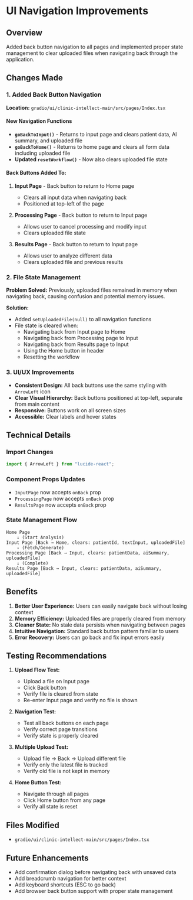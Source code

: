 # UI Navigation Improvements

## Overview
Added back button navigation to all pages and implemented proper state management to clear uploaded files when navigating back through the application.

## Changes Made

### 1. Added Back Button Navigation

**Location:** `gradio/ui/clinic-intellect-main/src/pages/Index.tsx`

#### New Navigation Functions
- **`goBackToInput()`** - Returns to input page and clears patient data, AI summary, and uploaded file
- **`goBackToHome()`** - Returns to home page and clears all form data including uploaded file
- **Updated `resetWorkflow()`** - Now also clears uploaded file state

#### Back Buttons Added To:

1. **Input Page** - Back button to return to Home page
   - Clears all input data when navigating back
   - Positioned at top-left of the page

2. **Processing Page** - Back button to return to Input page
   - Allows user to cancel processing and modify input
   - Clears uploaded file state

3. **Results Page** - Back button to return to Input page
   - Allows user to analyze different data
   - Clears uploaded file and previous results

### 2. File State Management

**Problem Solved:** Previously, uploaded files remained in memory when navigating back, causing confusion and potential memory issues.

**Solution:** 
- Added `setUploadedFile(null)` to all navigation functions
- File state is cleared when:
  - Navigating back from Input page to Home
  - Navigating back from Processing page to Input
  - Navigating back from Results page to Input
  - Using the Home button in header
  - Resetting the workflow

### 3. UI/UX Improvements

- **Consistent Design:** All back buttons use the same styling with `ArrowLeft` icon
- **Clear Visual Hierarchy:** Back buttons positioned at top-left, separate from main content
- **Responsive:** Buttons work on all screen sizes
- **Accessible:** Clear labels and hover states

## Technical Details

### Import Changes
```typescript
import { ArrowLeft } from "lucide-react";
```

### Component Props Updates
- `InputPage` now accepts `onBack` prop
- `ProcessingPage` now accepts `onBack` prop  
- `ResultsPage` now accepts `onBack` prop

### State Management Flow
```
Home Page
    ↓ (Start Analysis)
Input Page [Back → Home, clears: patientId, textInput, uploadedFile]
    ↓ (Fetch/Generate)
Processing Page [Back → Input, clears: patientData, aiSummary, uploadedFile]
    ↓ (Complete)
Results Page [Back → Input, clears: patientData, aiSummary, uploadedFile]
```

## Benefits

1. **Better User Experience:** Users can easily navigate back without losing context
2. **Memory Efficiency:** Uploaded files are properly cleared from memory
3. **Cleaner State:** No stale data persists when navigating between pages
4. **Intuitive Navigation:** Standard back button pattern familiar to users
5. **Error Recovery:** Users can go back and fix input errors easily

## Testing Recommendations

1. **Upload Flow Test:**
   - Upload a file on Input page
   - Click Back button
   - Verify file is cleared from state
   - Re-enter Input page and verify no file is shown

2. **Navigation Test:**
   - Test all back buttons on each page
   - Verify correct page transitions
   - Verify state is properly cleared

3. **Multiple Upload Test:**
   - Upload file → Back → Upload different file
   - Verify only the latest file is tracked
   - Verify old file is not kept in memory

4. **Home Button Test:**
   - Navigate through all pages
   - Click Home button from any page
   - Verify all state is reset

## Files Modified

- `gradio/ui/clinic-intellect-main/src/pages/Index.tsx`

## Future Enhancements

- Add confirmation dialog before navigating back with unsaved data
- Add breadcrumb navigation for better context
- Add keyboard shortcuts (ESC to go back)
- Add browser back button support with proper state management
